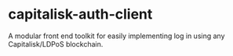 # capitalisk-auth-client
A modular front end toolkit for easily implementing log in using any Capitalisk/LDPoS blockchain.
